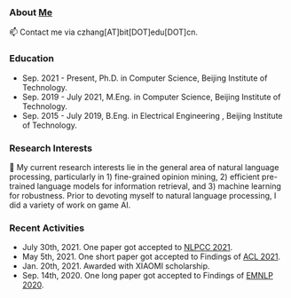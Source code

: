 ### About [Me](https://genezc.github.io)

📫 Contact me via czhang[AT]bit[DOT]edu[DOT]cn.

### Education

* Sep. 2021 - Present, Ph.D. in Computer Science, Beijing Institute of Technology.
* Sep. 2019 - July 2021, M.Eng. in Computer Science, Beijing Institute of Technology.
* Sep. 2015 - July 2019, B.Eng. in Electrical Engineering , Beijing Institute of Technology.

### Research Interests

🔭 My current research interests lie in the general area of natural language processing, particularly in 1) fine-grained opinion mining, 2) efficient pre-trained language models for information retrieval, and 3) machine learning for robustness. Prior to devoting myself to natural language processing, I did a variety of work on game AI.

### Recent Activities

* July 30th, 2021. One paper got accepted to [NLPCC 2021](http://tcci.ccf.org.cn/conference/2021/).
* May 5th, 2021. One short paper got accepted to Findings of [ACL 2021](https://2021.aclweb.org/).
* Jan. 20th, 2021. Awarded with XIAOMI scholarship.
* Sep. 14th, 2020. One long paper got accepted to Findings of [EMNLP 2020](https://2020.emnlp.org/papers).
